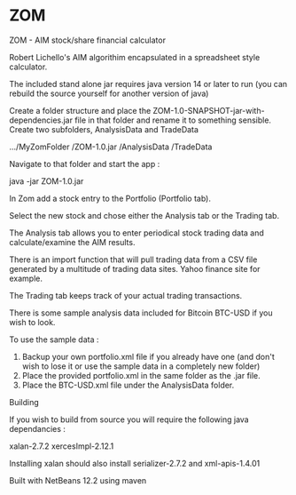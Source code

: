 # ZOM
ZOM - AIM stock/share financial calculator

Robert Lichello's AIM algorithim encapsulated in a spreadsheet style calculator.

The included stand alone jar requires java version 14 or later to run (you can rebuild the source yourself for another version of java)

Create a folder structure and place the ZOM-1.0-SNAPSHOT-jar-with-dependencies.jar file in that folder and rename it to something sensible.
Create two subfolders, AnalysisData and TradeData

.../MyZomFolder
                 /ZOM-1.0.jar
                 /AnalysisData
                 /TradeData

Navigate to that folder and start the app :

java -jar ZOM-1.0.jar

In Zom add a stock entry to the Portfolio (Portfolio tab).

Select the new stock and chose either the Analysis tab or the Trading tab.

The Analysis tab allows you to enter periodical stock trading data and calculate/examine the AIM results.

There is an import function that will pull trading data from a CSV file generated by a multitude of
trading data sites. Yahoo finance site for example.

The Trading tab keeps track of your actual trading transactions.

There is some sample analysis data included for Bitcoin BTC-USD if you wish to look.

To use the sample data :

1) Backup your own portfolio.xml file if you already have one (and don't wish to lose it or use the sample data in a completely new folder)
2) Place the provided portfolio.xml in the same folder as the .jar file.
3) Place the BTC-USD.xml file under the AnalysisData folder.

Building

If you wish to build from source you will require the following java dependancies :

xalan-2.7.2
xercesImpl-2.12.1

Installing xalan should also install serializer-2.7.2 and xml-apis-1.4.01

Built with NetBeans 12.2 using maven
